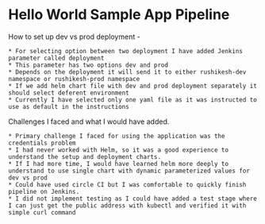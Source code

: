 # Hello World Sample App Pipeline
How to set up dev vs prod deployment -
    
    * For selecting option between two deployment I have added Jenkins parameter called deployment
    * This parameter has two options dev and prod
    * Depends on the deployment it will send it to either rushikesh-dev namespace or rushikesh-prod namespace
    * If we add helm chart file with dev and prod deployment separately it should select deferent environment
    * Currently I have selected only one yaml file as it was instructed to use as default in the instructions
    
Challenges I faced and what I would have added.

    * Primary challenge I faced for using the application was the credentials problem
    * I had never worked with Helm, so it was a good experience to understand the setup and deployment charts.
    * If I had more time, I would have learned helm more deeply to understand to use single chart with dynamic parameterized values for dev vs prod
    * Could have used circle CI but I was comfortable to quickly finish pipeline on Jenkins.
    * I did not implement testing as I could have added a test stage where I can just get the public address with kubectl and verified it with simple curl command


